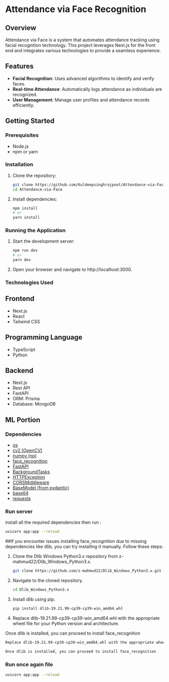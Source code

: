 # Attendance via Face Recognition

## Overview

Attendance via Face is a system that automates attendance tracking using facial recognition technology. This project leverages Next.js for the front end and integrates various technologies to provide a seamless experience.

## Features

- **Facial Recognition**: Uses advanced algorithms to identify and verify faces.
- **Real-time Attendance**: Automatically logs attendance as individuals are recognized.
- **User Management**: Manage user profiles and attendance records efficiently.

## Getting Started

### Prerequisites

- Node.js
- npm or yarn

### Installation

1. Clone the repository:
   ```bash
   git clone https://github.com/Kuldeepsinghrajpoot/Attendance-via-Face.git
   cd Attendance-via-Face
   ```
2. Install dependencies:
   ```bash
   npm install
   # or
   yarn install
   ```
### Running the Application

1. Start the development server:
   ``` bash
   npm run dev
   # or
   yarn dev

2. Open your browser and navigate to http://localhost:3000.


### Technologies Used


## Frontend
- Next.js
- React
- Tailwind CSS

## Programming Language
- TypeScript
- Python

## Backend
- Next.js
- Rest API
- FastAPI
- ORM: Prisma
- Database: MongoDB

## ML Portion

### Dependencies
- [os](https://docs.python.org/3/library/os.html)
- [cv2 (OpenCV)](https://pypi.org/project/opencv-python/)
- [numpy (np)](https://numpy.org/)
- [face_recognition](https://pypi.org/project/face-recognition/)
- [FastAPI](https://fastapi.tiangolo.com/)
- [BackgroundTasks](https://fastapi.tiangolo.com/tutorial/background-tasks/)
- [HTTPException](https://fastapi.tiangolo.com/tutorial/handling-errors/)
- [CORSMiddleware](https://fastapi.tiangolo.com/tutorial/cors/)
- [BaseModel (from pydantic)](https://pydantic-docs.helpmanual.io/)
- [base64](https://docs.python.org/3/library/base64.html)
- [requests](https://docs.python-requests.org/en/latest/)

### Run server
install all the required dependencies then run :

```bash
uvicorn app:app --reload
```


##If you encounter issues installing face_recognition due to missing dependencies like dlib, you can try installing it manually. Follow these steps:
1. Clone the Dlib Windows Python3.x repository from z-mahmud22/Dlib_Windows_Python3.x.
   ```bash
   git clone https://github.com/z-mahmud22/Dlib_Windows_Python3.x.git
   ```
2. Navigate to the cloned repository.
   ```bash
   cd Dlib_Windows_Python3.x
   ```
3. Install dlib using pip.
   ```bash
   pip install dlib-19.21.99-cp39-cp39-win_amd64.whl
   ```
4. Replace dlib-19.21.99-cp39-cp39-win_amd64.whl with the appropriate wheel file for your Python version and architecture.

Once dlib is installed, you can proceed to install face_recognition
  ```bash
  Replace dlib-19.21.99-cp39-cp39-win_amd64.whl with the appropriate wheel file for your Python version and architecture.

Once dlib is installed, you can proceed to install face_recognition
 ```
### Run once again file
```bash
uvicorn app:app --reload
```




